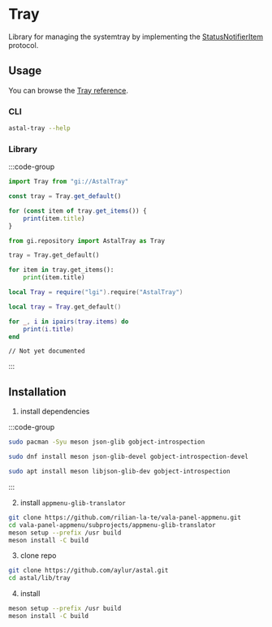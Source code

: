 # Tray

Library for managing the systemtray by implementing the [StatusNotifierItem](https://www.freedesktop.org/wiki/Specifications/StatusNotifierItem/) protocol.

## Usage

You can browse the [Tray reference](https://aylur.github.io/libastal/tray).

### CLI

```sh
astal-tray --help
```

### Library

:::code-group

```js [<i class="devicon-javascript-plain"></i> JavaScript]
import Tray from "gi://AstalTray"

const tray = Tray.get_default()

for (const item of tray.get_items()) {
    print(item.title)
}
```

```py [<i class="devicon-python-plain"></i> Python]
from gi.repository import AstalTray as Tray

tray = Tray.get_default()

for item in tray.get_items():
    print(item.title)
```

```lua [<i class="devicon-lua-plain"></i> Lua]
local Tray = require("lgi").require("AstalTray")

local tray = Tray.get_default()

for _, i in ipairs(tray.items) do
    print(i.title)
end
```

```vala [<i class="devicon-vala-plain"></i> Vala]
// Not yet documented
```

:::

## Installation

1. install dependencies

:::code-group

```sh [<i class="devicon-archlinux-plain"></i> Arch]
sudo pacman -Syu meson json-glib gobject-introspection
```

```sh [<i class="devicon-fedora-plain"></i> Fedora]
sudo dnf install meson json-glib-devel gobject-introspection-devel
```

```sh [<i class="devicon-ubuntu-plain"></i> Ubuntu]
sudo apt install meson libjson-glib-dev gobject-introspection
```

:::

2. install `appmenu-glib-translator`

```sh
git clone https://github.com/rilian-la-te/vala-panel-appmenu.git
cd vala-panel-appmenu/subprojects/appmenu-glib-translator
meson setup --prefix /usr build
meson install -C build
```

3. clone repo

```sh
git clone https://github.com/aylur/astal.git
cd astal/lib/tray
```

4. install

```sh
meson setup --prefix /usr build
meson install -C build
```
